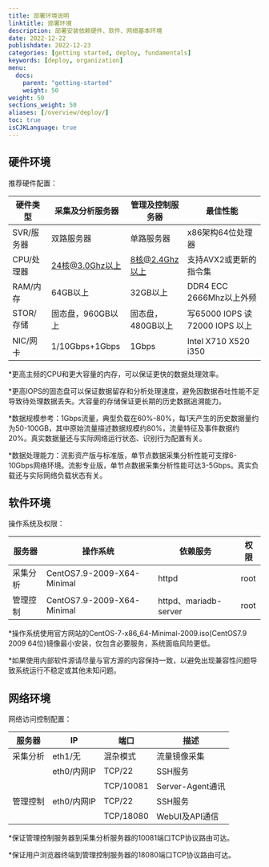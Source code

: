 ```yaml
---
title: 部署环境说明
linktitle: 部署环境
description: 部署安装依赖硬件、软件、网络基本环境
date: 2022-12-22
publishdate: 2022-12-23
categories: [getting started, deploy, fundamentals]
keywords: [deploy, organization]
menu:
  docs:
    parent: "getting-started"
    weight: 50
weight: 50
sections_weight: 50
aliases: [/overview/deploy/]
toc: true
isCJKLanguage: true
---
```



## 硬件环境

推荐硬件配置：

| 硬件类型   | 采集及分析服务器  | 管理及控制服务器  | 最佳性能                       |
| ---------- | ----------------- | ----------------- | ------------------------------ |
| SVR/服务器 | 双路服务器        | 单路服务器        | x86架构64位处理器              |
| CPU/处理器 | 24核@3.0Ghz以上   | 8核@2.4Ghz以上    | 支持AVX2或更新的指令集         |
| RAM/内存   | 64GB以上          | 32GB以上          | DDR4 ECC 2666Mhz以上外频       |
| STOR/存储  | 固态盘，960GB以上 | 固态盘，480GB以上 | 写65000 IOPS 读72000 IOPS 以上 |
| NIC/网卡   | 1/10Gbps+1Gbps    | 1Gbps             | Intel X710 X520 i350           |

*更高主频的CPU和更大容量的内存，可以保证更快的数据处理效率。

*更高IOPS的固态盘可以保证数据留存和分析处理速度，避免因数据吞吐性能不足导致待处理数据丢失。大容量的存储保证更长期的历史数据追溯能力。

*数据规模参考：1Gbps流量，典型负载在60%-80%，每1天产生的历史数据量约为50-100GB，其中原始流量描述数据规模约80%，流量特征及事件数据约20%。真实数据量还与实际网络运行状态、识别行为配置有关。

*数据处理能力：流影资产版与标准版，单节点数据采集分析性能可支撑6-10Gbps网络环境。流影专业版，单节点数据采集分析性能可达3-5Gbps。真实负载还与实际网络负载状态有关。



## 软件环境

操作系统及权限：

| 服务器   | 操作系统                   | 依赖服务              | 权限 |
| -------- | -------------------------- | --------------------- | ---- |
| 采集分析 | CentOS7.9-2009-X64-Minimal | httpd                 | root |
| 管理控制 | CentOS7.9-2009-X64-Minimal | httpd、mariadb-server | root |

*操作系统使用官方网站的CentOS-7-x86_64-Minimal-2009.iso(CentOS7.9 2009 64位)镜像最小安装，仅包含必要服务，系统面临风险更低。

*如果使用内部软件源请尽量与官方源的内容保持一致，以避免出现兼容性问题导致系统运行不稳定或其他未知问题。







## 网络环境

网络访问控制配置：

| 服务器   | IP          | 端口      | 描述             |
| -------- | ----------- | --------- | ---------------- |
| 采集分析 | eth1/无     | 混杂模式  | 流量镜像采集     |
|          | eth0/内网IP | TCP/22    | SSH服务          |
|          |             | TCP/10081 | Server-Agent通讯 |
| 管理控制 | eth0/内网IP | TCP/22    | SSH服务          |
|          |             | TCP/18080 | WebUI及API通信   |

*保证管理控制服务器到采集分析服务器的10081端口TCP协议路由可达。

*保证用户浏览器终端到管理控制服务器的18080端口TCP协议路由可达。

